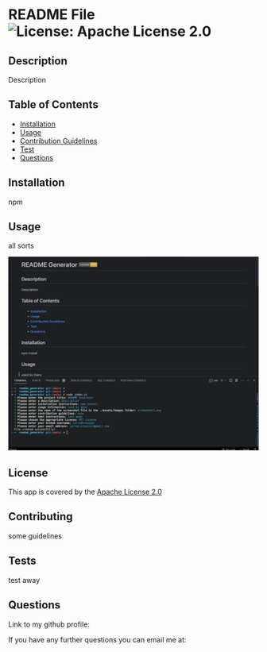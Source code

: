 # README File     ![License: Apache License 2.0](https://img.shields.io/badge/License-Apache_2.0-blue.svg)
  
  ## Description
  
  Description

  ## Table of Contents

  - [Installation](#installation)
  - [Usage](#usage)
  - [Contribution Guidelines](#contributing)
  - [Test](#tests)
  - [Questions](#questions)

  ## Installation

  npm

  ## Usage

  all sorts

  ![screenshot.png](assets/images/screenshot.png)

  ## License
  
  This app is covered by the [Apache License 2.0](https://opensource.org/licenses/Apache-2.0)

  ## Contributing

  some guidelines
 
  ## Tests

  test away

  ## Questions

  Link to my github profile: [](https://github.com/)
  
  If you have any further questions you can email me at: []()
